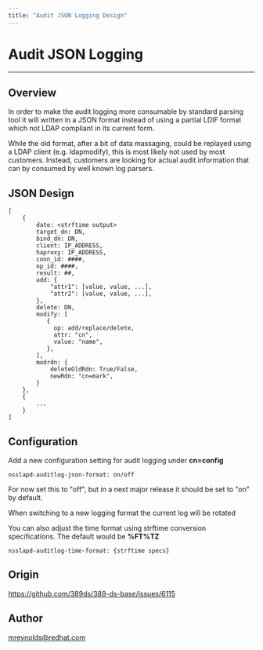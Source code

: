 ```yaml
---
title: "Audit JSON Logging Design"
---
```


# Audit JSON Logging
----------------

Overview
--------

In order to make the audit logging more consumable by standard parsing tool it will written in a JSON format instead of using a partial LDIF format which not LDAP compliant in its current form.

While the old format, after a bit of data massaging, could be replayed using a LDAP client (e.g. ldapmodify), this is most likely not used by most customers.  Instead, customers are looking for actual audit information that can by consumed by well known log parsers.

JSON Design
------------

```
[
    {
        date: <strftime output>
        target_dn: DN,
        bind_dn: DN,
        client: IP_ADDRESS,
        haproxy: IP_ADDRESS,
        conn_id: ####,
        op_id: ####,
        result: ##,
        add: {
            "attr1": [value, value, ...],
            "attr2": [value, value, ...],
        },
        delete: DN,
        modify: [
           {
             op: add/replace/delete,
             attr: "cn",
             value: "name",
           },
        ],
        modrdn: {
            deleteOldRdn: True/False,
            newRdn: "cn=mark",
        }
    },
    {
        ...
    }
]
```

Configuration
------------------------

Add a new configuration setting for audit logging under **cn=config**

```
nsslapd-auditlog-json-format: on/off
```

For now set this to "off", but in a next major release it should be set to "on" by default.

When switching to a new logging format the current log will be rotated

You can also adjust the time format using strftime conversion specifications.  The default would be **%FT%TZ**

    nsslapd-auditlog-time-format: {strftime specs}


Origin
-----------------------

<https://github.com/389ds/389-ds-base/issues/6115>


Author
-----------------------

<mreynolds@redhat.com>


